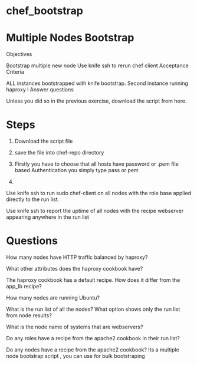 # chef_bootstrap


# Multiple Nodes Bootstrap
Objectives


Bootstrap  multiple new node 
Use knife ssh to rerun chef client
Acceptance Criteria

ALL instances bootstrapped with knife bootstrap.
Second instance running haproxy l
Answer questions


Unless you did so in the previous exercise, download the script from here.

# Steps

1. Download the script file 

2. save the file into chef-repo directory 

3. Firstly you have to choose that all hosts have password or .pem file based Authentication you simply type pass or pem 

4.


Use knife ssh to run sudo chef-client on all nodes with the role base applied directly to the run list.

Use knife ssh to report the uptime of all nodes with the recipe webserver appearing anywhere in the run list 

# Questions



How many nodes have HTTP traffic balanced by haproxy?

What other attributes does the haproxy cookbook have?

The haproxy cookbook has a default recipe. How does it differ from the app_lb recipe?

How many nodes are running Ubuntu?

What is the run list of all the nodes? What option shows only the run list from node results?

What is the node name of systems that are webservers?

Do any roles have a recipe from the apache2 cookbook in their run list?

Do any nodes have a recipe from the apache2 cookbook?
Its a multiple node bootstrap script , you can use for bulk bootstraping 
